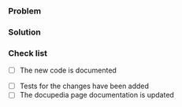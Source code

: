 <!--
Conventions:
PR title - <jira-issue>: <subject>
<jira-issue> - Issue id, eg: MC-0000.
 -->

### Problem
<!--- What problem are you trying to solve? -->

### Solution
<!--- How did you solve the problem? -->

### Check list
- [ ] The new code is documented
<!-- When applicable -->
- [ ] Tests for the changes have been added
- [ ] The docupedia page documentation is updated
